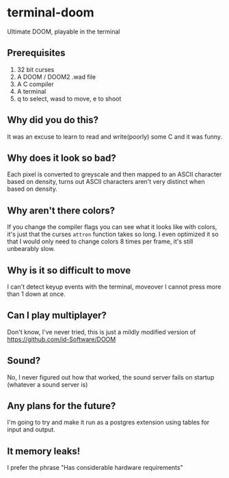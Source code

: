 # terminal-doom

Ultimate DOOM, playable in the terminal

## Prerequisites

1. 32 bit curses
2. A DOOM / DOOM2 .wad file
3. A C compiler
4. A terminal
5. q to select, wasd to move, e to shoot

## Why did you do this?
It was an excuse to learn to read and write(poorly) some C and it was funny.  

## Why does it look so bad?
Each pixel is converted to greyscale and then mapped to an ASCII character based on density, turns out ASCII characters aren't very distinct when based on density.

## Why aren't there colors?
If you change the compiler flags you can see what it looks like with colors, it's just that the curses `attron` function takes so long.  I even optimized it so that I would only need to change colors 8 times per frame, it's still unbearably slow.

## Why is it so difficult to move
I can't detect keyup events with the terminal, moveover I cannot press more than 1 down at once.  

## Can I play multiplayer?
Don't know, I've never tried, this is just a mildly modified version of https://github.com/id-Software/DOOM

## Sound?
No, I never figured out how that worked, the sound server fails on startup (whatever a sound server is)

## Any plans for the future?
I'm going to try and make it run as a postgres extension using tables for input and output.

## It memory leaks!
I prefer the phrase "Has considerable hardware requirements"
